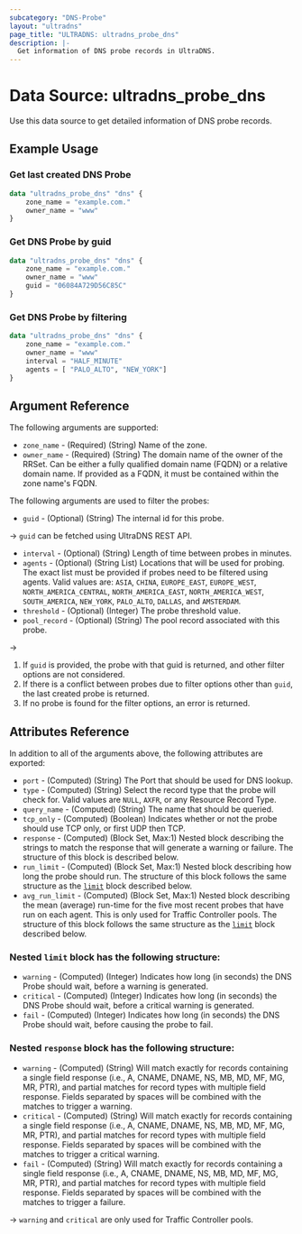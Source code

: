 ```yaml
---
subcategory: "DNS-Probe"
layout: "ultradns"
page_title: "ULTRADNS: ultradns_probe_dns"
description: |-
  Get information of DNS probe records in UltraDNS.
---
```


# Data Source: ultradns_probe_dns

Use this data source to get detailed information of DNS probe records.

## Example Usage

### Get last created DNS Probe

```terraform
data "ultradns_probe_dns" "dns" {
    zone_name = "example.com."
    owner_name = "www"
}
```

### Get DNS Probe by guid

```terraform
data "ultradns_probe_dns" "dns" {
    zone_name = "example.com."
    owner_name = "www"
    guid = "06084A729D56C85C"
}
```

### Get DNS Probe by filtering

```terraform
data "ultradns_probe_dns" "dns" {
    zone_name = "example.com."
    owner_name = "www"
    interval = "HALF_MINUTE"
	agents = [ "PALO_ALTO", "NEW_YORK"]
}
```

## Argument Reference

The following arguments are supported:

* `zone_name` - (Required) (String) Name of the zone.
* `owner_name` - (Required) (String) The domain name of the owner of the RRSet. Can be either a fully qualified domain name (FQDN) or a relative domain name. If provided as a FQDN, it must be contained within the zone name's FQDN.

The following arguments are used to filter the probes:

* `guid` - (Optional) (String) The internal id for this probe.

-> `guid` can be fetched using UltraDNS REST API.

* `interval` - (Optional) (String) Length of time between probes in minutes.
* `agents` - (Optional) (String List) Locations that will be used for probing. The exact list must be provided if probes need to be filtered using agents. Valid values are: `ASIA`, `CHINA`, `EUROPE_EAST`, `EUROPE_WEST`, `NORTH_AMERICA_CENTRAL`, `NORTH_AMERICA_EAST`, `NORTH_AMERICA_WEST`, `SOUTH_AMERICA`, `NEW_YORK`, `PALO_ALTO`, `DALLAS`, and `AMSTERDAM`.
* `threshold` - (Optional) (Integer) The probe threshold value.
* `pool_record` - (Optional) (String) The pool record associated with this probe.

->
1) If `guid` is provided, the probe with that guid is returned, and other filter options are not considered.</br>
2) If there is a conflict between probes due to filter options other than `guid`, the last created probe is returned.</br>
3) If no probe is found for the filter options, an error is returned.  

## Attributes Reference

In addition to all of the arguments above, the following attributes are exported:

* `port` - (Computed) (String) The Port that should be used for DNS lookup.
* `type` - (Computed) (String) Select the record type that the probe will check for. Valid values are `NULL`, `AXFR`, or any Resource Record Type.
* `query_name` - (Computed) (String) The name that should be queried.
* `tcp_only` - (Computed) (Boolean) Indicates whether or not the probe should use TCP only, or first UDP then TCP.
* `response` - (Computed) (Block Set, Max:1) Nested block describing the strings to match the response that will generate a warning or failure. The structure of this block is described below.
* `run_limit` - (Computed) (Block Set, Max:1) Nested block describing how long the probe should run. The structure of this block follows the same structure as the [`limit`](#nested-limit-block-has-the-following-structure) block described below.
* `avg_run_limit` - (Computed) (Block Set, Max:1) Nested block describing the mean (average) run-time for the five most recent probes that have run on each agent. This is only used for Traffic Controller pools. The structure of this block follows the same structure as the [`limit`](#nested-limit-block-has-the-following-structure) block described below.

### Nested `limit` block has the following structure:

* `warning` - (Computed) (Integer) Indicates how long (in seconds) the DNS Probe should wait, before a warning is generated.
* `critical` - (Computed) (Integer) Indicates how long (in seconds) the DNS  Probe should wait, before a critical warning is generated.
* `fail` - (Computed) (Integer) Indicates how long (in seconds) the DNS Probe should wait, before causing the probe to fail.

### Nested `response` block has the following structure:

* `warning` - (Computed) (String) Will match exactly for records containing a single field response (i.e., A, CNAME, DNAME, NS, MB, MD, MF, MG, MR, PTR), and partial matches for record types with multiple field response. Fields separated by spaces will be combined with the matches to trigger a warning.
* `critical` - (Computed) (String) Will match exactly for records containing a single field response (i.e., A, CNAME, DNAME, NS, MB, MD, MF, MG, MR, PTR), and partial matches for record types with multiple field response. Fields separated by spaces will be combined with the matches to trigger a critical warning.
* `fail` - (Computed) (String) Will match exactly for records containing a single field response (i.e., A, CNAME, DNAME, NS, MB, MD, MF, MG, MR, PTR), and partial matches for record types with multiple field response. Fields separated by spaces will be combined with the matches to trigger a failure.

-> `warning` and `critical` are only used for Traffic Controller pools.